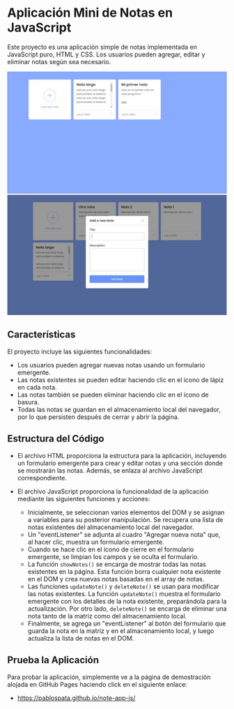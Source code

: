 # Aplicación Mini de Notas en JavaScript

Este proyecto es una aplicación simple de notas implementada en JavaScript puro, HTML y CSS. Los usuarios pueden agregar, editar y eliminar notas según sea necesario.

![Muestra](./assets/imgs/img1.jpg)
![Muestra](./assets/imgs/img2.jpg)

## Características

El proyecto incluye las siguientes funcionalidades:

- Los usuarios pueden agregar nuevas notas usando un formulario emergente.
- Las notas existentes se pueden editar haciendo clic en el ícono de lápiz en cada nota.
- Las notas también se pueden eliminar haciendo clic en el ícono de basura.
- Todas las notas se guardan en el almacenamiento local del navegador, por lo que persisten después de cerrar y abrir la página.

## Estructura del Código

- El archivo HTML proporciona la estructura para la aplicación, incluyendo un formulario emergente para crear y editar notas y una sección donde se mostrarán las notas. Además, se enlaza al archivo JavaScript correspondiente.
- El archivo JavaScript proporciona la funcionalidad de la aplicación mediante las siguientes funciones y acciones:

  - Inicialmente, se seleccionan varios elementos del DOM y se asignan a variables para su posterior manipulación. Se recupera una lista de notas existentes del almacenamiento local del navegador.
  - Un "eventListener" se adjunta al cuadro "Agregar nueva nota" que, al hacer clic, muestra un formulario emergente.
  - Cuando se hace clic en el ícono de cierre en el formulario emergente, se limpian los campos y se oculta el formulario.
  - La función `showNotes()` se encarga de mostrar todas las notas existentes en la página. Esta función borra cualquier nota existente en el DOM y crea nuevas notas basadas en el array de notas.
  - Las funciones `updateNote()` y `deleteNote()` se usan para modificar las notas existentes. La función `updateNote()` muestra el formulario emergente con los detalles de la nota existente, preparándola para la actualización. Por otro lado, `deleteNote()` se encarga de eliminar una nota tanto de la matriz como del almacenamiento local.
  - Finalmente, se agrega un "eventListener" al botón del formulario que guarda la nota en la matriz y en el almacenamiento local, y luego actualiza la lista de notas en el DOM.

## Prueba la Aplicación

Para probar la aplicación, simplemente ve a la página de demostración alojada en GitHub Pages haciendo click en el siguiente enlace:

* https://pablospata.github.io/note-app-js/